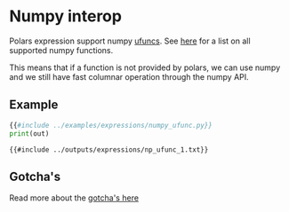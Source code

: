 # Numpy interop

Polars expression support numpy [ufuncs](https://numpy.org/doc/stable/reference/ufuncs.html). See [here](https://numpy.org/doc/stable/reference/ufuncs.html#available-ufuncs)
for a list on all supported numpy functions.

This means that if a function is not provided by polars, we can use numpy and we still have fast columnar operation through
the numpy API.

## Example

```python
{{#include ../examples/expressions/numpy_ufunc.py}}
print(out)
```

```text
{{#include ../outputs/expressions/np_ufunc_1.txt}}
```

## Gotcha's

Read more about the [gotcha's here](POLARS_ROOT/howcani/interop/numpy.html)
